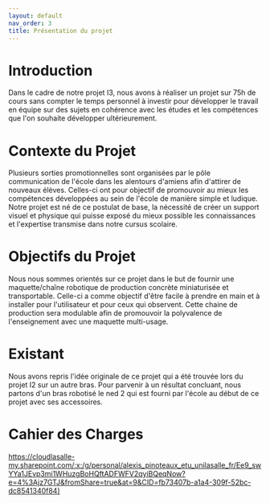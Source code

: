 ```yaml
---
layout: default
nav_order: 3 
title: Présentation du projet
---
```


# Introduction

Dans le cadre de notre projet I3, nous avons à réaliser un projet sur 75h de cours sans compter le temps personnel à investir pour développer le travail en équipe sur des sujets en cohérence avec les études et les compétences que l'on souhaite développer ultérieurement.

# Contexte du Projet

Plusieurs sorties promotionnelles sont organisées par le pôle communication de l'école dans les alentours d'amiens afin d'attirer de nouveaux élèves. Celles-ci ont pour objectif de promouvoir au mieux les compétences développées au sein de l'école de manière simple et ludique. Notre projet est né de ce postulat de base, la nécessité de créer un support visuel et physique qui puisse exposé du mieux possible les connaissances et l'expertise transmise dans notre cursus scolaire.

# Objectifs du Projet

Nous nous sommes orientés sur ce projet dans le but de fournir une maquette/chaîne robotique de production concrète miniaturisée et transportable. Celle-ci a comme objectif d'être facile à prendre en main et à installer pour l'utilisateur et pour ceux qui observent. Cette chaine de production sera modulable afin de promouvoir la polyvalence de l'enseignement avec une maquette multi-usage.

# Existant

Nous avons repris l'idée originale de ce projet qui a été trouvée lors du projet I2 sur un autre bras. Pour parvenir à un résultat concluant, nous partons d'un bras robotisé le ned 2 qui est fourni par l'école au début de ce projet avec ses accessoires.

# Cahier des Charges

[https://cloudlasalle-my.sharepoint.com/:x:/g/personal/alexis_pinoteaux_etu_unilasalle_fr/Ee9_swYYa1JEvp3mi1WHuzgBoHQftADFWFV2qyiBQeqNow?e=4%3Ajz7GTJ&fromShare=true&at=9&CID=fb73407b-a1a4-309f-52bc-dc8541340f84)](https://cloudlasalle-my.sharepoint.com/:x:/g/personal/alexis_pinoteaux_etu_unilasalle_fr/Ee9_swYYa1JEvp3mi1WHuzgBoHQftADFWFV2qyiBQeqNow?e=4%3Ajz7GTJ&fromShare=true&at=9&CID=fb73407b-a1a4-309f-52bc-dc8541340f84)

